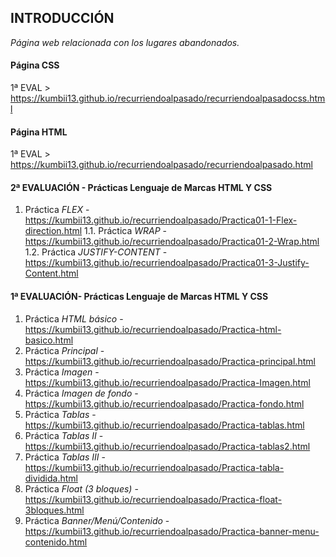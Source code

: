 ## INTRODUCCIÓN

*Página web relacionada con los lugares abandonados.*

#### Página CSS
1ª EVAL > https://kumbii13.github.io/recurriendoalpasado/recurriendoalpasadocss.html

#### Página HTML
1ª EVAL > https://kumbii13.github.io/recurriendoalpasado/recurriendoalpasado.html

#### 2ª EVALUACIÓN - Prácticas Lenguaje de Marcas HTML Y CSS 

1. Práctica *FLEX* - https://kumbii13.github.io/recurriendoalpasado/Practica01-1-Flex-direction.html 
1.1. Práctica *WRAP* - https://kumbii13.github.io/recurriendoalpasado/Practica01-2-Wrap.html
1.2. Práctica *JUSTIFY-CONTENT* - https://kumbii13.github.io/recurriendoalpasado/Practica01-3-Justify-Content.html

#### 1ª EVALUACIÓN- Prácticas Lenguaje de Marcas HTML Y CSS 

1. Práctica *HTML básico* - https://kumbii13.github.io/recurriendoalpasado/Practica-html-basico.html 
2. Práctica *Principal* - https://kumbii13.github.io/recurriendoalpasado/Practica-principal.html
3. Práctica *Imagen* - https://kumbii13.github.io/recurriendoalpasado/Practica-Imagen.html
4. Práctica *Imagen de fondo* - https://kumbii13.github.io/recurriendoalpasado/Practica-fondo.html
5. Práctica *Tablas* - https://kumbii13.github.io/recurriendoalpasado/Practica-tablas.html
6. Práctica *Tablas II* - https://kumbii13.github.io/recurriendoalpasado/Practica-tablas2.html
7. Práctica *Tablas III* - https://kumbii13.github.io/recurriendoalpasado/Practica-tabla-dividida.html
8. Práctica *Float (3 bloques)* - https://kumbii13.github.io/recurriendoalpasado/Practica-float-3bloques.html
9. Práctica *Banner/Menú/Contenido* - https://kumbii13.github.io/recurriendoalpasado/Practica-banner-menu-contenido.html
